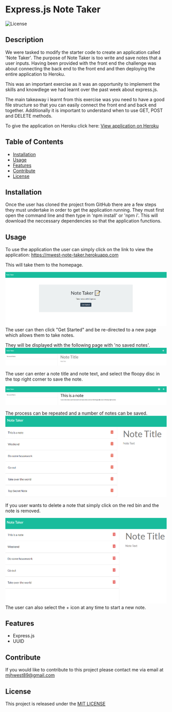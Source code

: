 # Express.js Note Taker

![License](https://img.shields.io/badge/license-MIT-blue)

## Description
We were tasked to modify the starter code to create an application called 'Note Taker'. The purpose of Note Taker is too write and save notes that a user inputs. Having been provided with the front end the challenge was about connecting the back end to the front end and then deploying the entire application to Heroku. 

This was an important exercise as it was an opportunity to implement the skills and knowdlege we had learnt over the past week about express.js. 

The main takeaway i learnt from this exercise was you need to have a good file structure so that you can easily connect the front end and back end together. Additionally it is important to understand when to use GET, POST and DELETE methods. 

To give the application on Heroku click here: [View application on Heroku](https://mwest-note-taker.herokuapp.com/)

## Table of Contents
- [Installation](#installation)
- [Usage](#usage)
- [Features](#features)
- [Contribute](#contribute)
- [License](#license)

## Installation
Once the user has cloned the project from GitHub there are a few steps they must undertake in order to get the application running. 
They must first open the command line and then type in 'npm install' or 'npm i'. This will download the neccessary dependencies so that the application functions. 

## Usage
To use the application the user can simply click on the link to view the application: https://mwest-note-taker.herokuapp.com

This will take them to the homepage. 

![homepage](assets/homepage.png)
The user can then click "Get Started" and be re-directed to a new page which allows them to take notes. 

They will be displayed with the following page with 'no saved notes'. 
![blank](assets/blank.png)

The user can enter a note title and note text, and select the floopy disc in the top right corner to save the note. 

![newnote](assets/newnote.png)

The process can be repeated and a number of notes can be saved. 
![many](assets/many.png)

If you user wants to delete a note that simply click on the red bin and the note is removed. 

![gone](assets/gone.png)
The user can also select the + icon at any time to start a new note. 

## Features
- Express.js
- UUID

## Contribute
If you would like to contribute to this project please contact me via email at mjhwest89@gmail.com

## License
This project is released under the [MIT LICENSE](https://github.com/mjhwest/note-taker/blob/main/LICENSE)